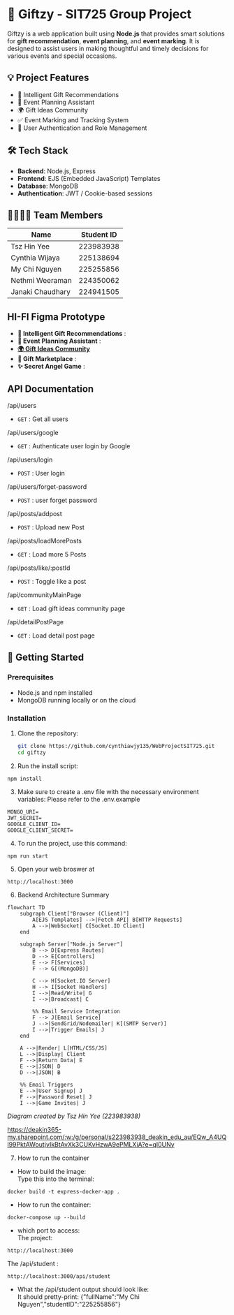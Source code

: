 # 🎁 Giftzy - SIT725 Group Project

Giftzy is a web application built using **Node.js** that provides smart solutions for **gift recommendation**, **event planning**, and **event marking**. It is designed to assist users in making thoughtful and timely decisions for various events and special occasions.

## 💡 Project Features

- 🎁 Intelligent Gift Recommendations
- 📅 Event Planning Assistant
- 🌍 Gift Ideas Community
- ✅ Event Marking and Tracking System
- 🔐 User Authentication and Role Management

## 🛠️ Tech Stack

- **Backend**: Node.js, Express
- **Frontend**: EJS (Embedded JavaScript) Templates
- **Database**: MongoDB
- **Authentication**: JWT / Cookie-based sessions

## 👨‍👩‍👧‍👦 Team Members

| Name             | Student ID |
| ---------------- | ---------- |
| Tsz Hin Yee      | 223983938  |
| Cynthia Wijaya   | 225138694  |
| My Chi Nguyen    | 225255856  |
| Nethmi Weeraman  | 224350062  |
| Janaki Chaudhary | 224941505  |

## HI-FI Figma Prototype
- **🎁 Intelligent Gift Recommendations** : 
- **📅 Event Planning Assistant** :
- [**🌍 Gift Ideas Community**](https://www.figma.com/proto/yrB3WDk7yrwd1viMnE9Mpp/GiftzyWebProject?node-id=607-27&t=1fn8KJwkaiQzboOE-1&scaling=scale-down&content-scaling=fixed&pageid=1669%3A162202&starting-point-node-id=607%3A27)
- **🛒 Gift Marketplace** :
- **✨ Secret Angel Game** :
  
## API Documentation

/api/users

- `GET` : Get all users

/api/users/google

- `GET` : Authenticate user login by Google

/api/users/login

- `POST` : User login

/api/users/forget-password

- `POST` : user forget password

/api/posts/addpost

- `POST` : Upload new Post

/api/posts/loadMorePosts

- `GET` : Load more 5 Posts

/api/posts/like/:postId

- `POST` : Toggle like a post

/api/communityMainPage

- `GET` : Load gift ideas community page

/api/detailPostPage

- `GET` : Load detail post page

## 🚀 Getting Started

### Prerequisites

- Node.js and npm installed
- MongoDB running locally or on the cloud

### Installation

1. Clone the repository:

   ```bash
   git clone https://github.com/cynthiawjy135/WebProjectSIT725.git
   cd giftzy
   ```

2. Run the install script:

```
npm install
```

3. Make sure to create a .env file with the necessary environment variables:
   Please refer to the .env.example

```
MONGO_URI=
JWT_SECRET=
GOOGLE_CLIENT_ID=
GOOGLE_CLIENT_SECRET=
```

4. To run the project, use this command:

```
npm run start
```

5. Open your web broswer at

```
http://localhost:3000
```

6. Backend Architecture Summary

```mermaid
flowchart TD
    subgraph Client["Browser (Client)"]
        A[EJS Templates] -->|Fetch API| B[HTTP Requests]
        A -->|WebSocket| C[Socket.IO Client]
    end

    subgraph Server["Node.js Server"]
        B --> D[Express Routes]
        D --> E[Controllers]
        E --> F[Services]
        F --> G[(MongoDB)]

        C --> H[Socket.IO Server]
        H --> I[Socket Handlers]
        I -->|Read/Write| G
        I -->|Broadcast| C

        %% Email Service Integration
        F --> J[Email Service]
        J -->|SendGrid/Nodemailer| K[(SMTP Server)]
        I -->|Trigger Emails| J
    end

    A -->|Render| L[HTML/CSS/JS]
    L -->|Display| Client
    F -->|Return Data| E
    E -->|JSON| D
    D -->|JSON| B

    %% Email Triggers
    E -->|User Signup| J
    F -->|Password Reset| J
    I -->|Game Invites| J
```

_Diagram created by Tsz Hin Yee (223983938)_

https://deakin365-my.sharepoint.com/:w:/g/personal/s223983938_deakin_edu_au/EQw_A4UQl99PktAWoutjvIkBtAvXk3CUKvHzwA9ePMLXiA?e=qI0UNy


7. How to run the container
- How to build the image:  
Type this into the terminal:
```
docker build -t express-docker-app .
```

- How to run the container:
```
docker-compose up --build
```

- which port to access:   
The project:
```
http://localhost:3000
```
The /api/student :
```
http://localhost:3000/api/student
```

- What the /api/student output should look like:  
It should pretty-print:
{"fullName":"My Chi Nguyen","studentID":"225255856"}